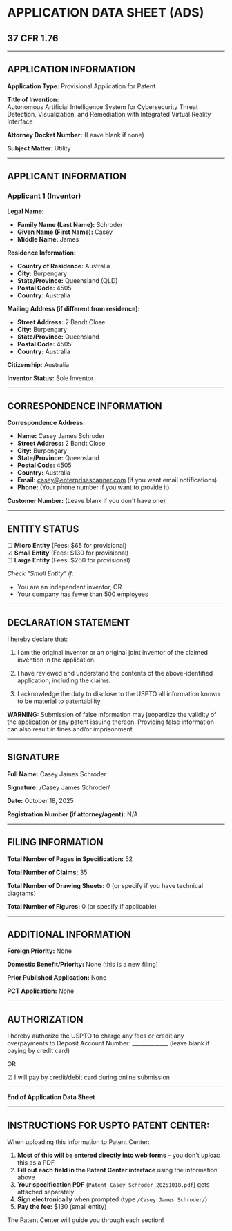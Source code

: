 # APPLICATION DATA SHEET (ADS)
## 37 CFR 1.76

---

## APPLICATION INFORMATION

**Application Type:** Provisional Application for Patent

**Title of Invention:**  
Autonomous Artificial Intelligence System for Cybersecurity Threat Detection, Visualization, and Remediation with Integrated Virtual Reality Interface

**Attorney Docket Number:** (Leave blank if none)

**Subject Matter:** Utility

---

## APPLICANT INFORMATION

### Applicant 1 (Inventor)

**Legal Name:**
- **Family Name (Last Name):** Schroder
- **Given Name (First Name):** Casey
- **Middle Name:** James

**Residence Information:**
- **Country of Residence:** Australia
- **City:** Burpengary
- **State/Province:** Queensland (QLD)
- **Postal Code:** 4505
- **Country:** Australia

**Mailing Address (if different from residence):**
- **Street Address:** 2 Bandt Close
- **City:** Burpengary
- **State/Province:** Queensland
- **Postal Code:** 4505
- **Country:** Australia

**Citizenship:** Australia

**Inventor Status:** Sole Inventor

---

## CORRESPONDENCE INFORMATION

**Correspondence Address:**
- **Name:** Casey James Schroder
- **Street Address:** 2 Bandt Close
- **City:** Burpengary
- **State/Province:** Queensland
- **Postal Code:** 4505
- **Country:** Australia
- **Email:** casey@enterprisescanner.com (if you want email notifications)
- **Phone:** (Your phone number if you want to provide it)

**Customer Number:** (Leave blank if you don't have one)

---

## ENTITY STATUS

☐ **Micro Entity** (Fees: $65 for provisional)  
☑ **Small Entity** (Fees: $130 for provisional)  
☐ **Large Entity** (Fees: $260 for provisional)

*Check "Small Entity" if:*
- You are an independent inventor, OR
- Your company has fewer than 500 employees

---

## DECLARATION STATEMENT

I hereby declare that:

1. I am the original inventor or an original joint inventor of the claimed invention in the application.

2. I have reviewed and understand the contents of the above-identified application, including the claims.

3. I acknowledge the duty to disclose to the USPTO all information known to be material to patentability.

**WARNING:** Submission of false information may jeopardize the validity of the application or any patent issuing thereon. Providing false information can also result in fines and/or imprisonment.

---

## SIGNATURE

**Full Name:** Casey James Schroder

**Signature:** /Casey James Schroder/

**Date:** October 18, 2025

**Registration Number (if attorney/agent):** N/A

---

## FILING INFORMATION

**Total Number of Pages in Specification:** 52

**Total Number of Claims:** 35

**Total Number of Drawing Sheets:** 0 (or specify if you have technical diagrams)

**Total Number of Figures:** 0 (or specify if applicable)

---

## ADDITIONAL INFORMATION

**Foreign Priority:** None

**Domestic Benefit/Priority:** None (this is a new filing)

**Prior Published Application:** None

**PCT Application:** None

---

## AUTHORIZATION

I hereby authorize the USPTO to charge any fees or credit any overpayments to Deposit Account Number: _____________ (leave blank if paying by credit card)

OR

☑ I will pay by credit/debit card during online submission

---

**End of Application Data Sheet**

---

## INSTRUCTIONS FOR USPTO PATENT CENTER:

When uploading this information to Patent Center:

1. **Most of this will be entered directly into web forms** - you don't upload this as a PDF
2. **Fill out each field in the Patent Center interface** using the information above
3. **Your specification PDF** (`Patent_Casey_Schroder_20251018.pdf`) gets attached separately
4. **Sign electronically** when prompted (type `/Casey James Schroder/`)
5. **Pay the fee:** $130 (small entity)

The Patent Center will guide you through each section!
